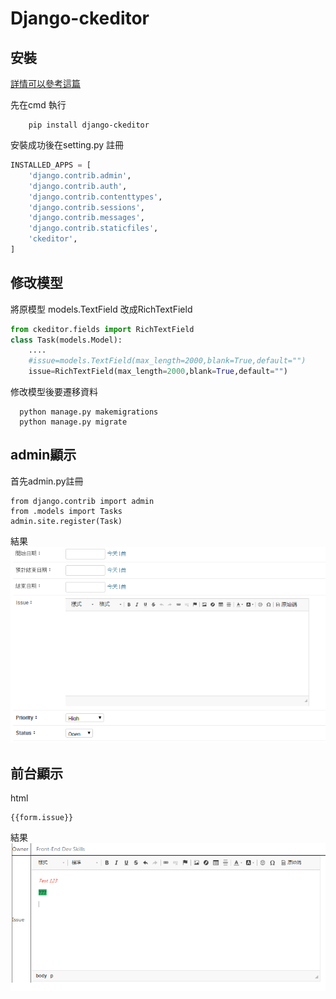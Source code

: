 # Django-ckeditor


## 安裝

<a href ="http://www.jishuwen.com/d/2IGy/zh-tw">詳情可以參考這篇</a><br>


先在cmd 執行
```
    pip install django-ckeditor
```

安裝成功後在setting.py 註冊

```python
INSTALLED_APPS = [   
    'django.contrib.admin',
    'django.contrib.auth',
    'django.contrib.contenttypes',
    'django.contrib.sessions',
    'django.contrib.messages',
    'django.contrib.staticfiles',  
    'ckeditor',     
]
```

## 修改模型

將原模型 models.TextField 改成RichTextField

```python
from ckeditor.fields import RichTextField
class Task(models.Model): 
    ....    
    #issue=models.TextField(max_length=2000,blank=True,default="")   
    issue=RichTextField(max_length=2000,blank=True,default="") 
```

修改模型後要遷移資料

```
  python manage.py makemigrations
  python manage.py migrate
```
## admin顯示

首先admin.py註冊
```
from django.contrib import admin
from .models import Tasks
admin.site.register(Task)
```

結果
<img src="admin.png" alt="Smiley face">

## 前台顯示
html 
```
{{form.issue}}
```

結果</br>
<img src="html.png" alt="Smiley face">




















